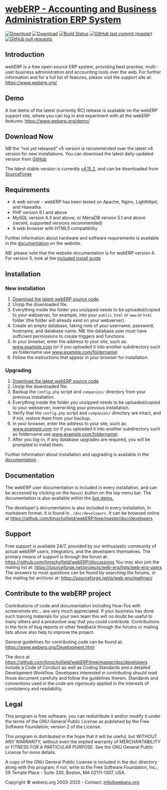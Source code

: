 # [webERP - Accounting and Business Administration ERP System](https://www.weberp.org/)

[![Download](https://img.shields.io/sourceforge/dm/web-erp.svg)](https://sourceforge.net/projects/web-erp/files/latest/download)
[![Download](https://img.shields.io/sourceforge/dt/web-erp.svg)](https://sourceforge.net/projects/web-erp/files/latest/download)
[![Build Status](https://github.com/timschofield/webERP/actions/workflows/ci.yaml/badge.svg)](https://github.com/timschofield/webERP/actions/workflows/ci.yaml)
[![GitHub last commit (master)](https://img.shields.io/github/last-commit/timschofield/webERP/master.svg)](https://github.com/timschofield/webERP/commits/master/)
[![GitHub pull requests](https://img.shields.io/github/issues-pr-raw/timschofield/webERP.svg)](https://github.com/timschofield/webERP/pulls)

## Introduction

webERP is a free open-source ERP system, providing best practise, multi-user business administration and accounting tools
over the web. For further information and for a full list of features, please visit the support site at: https://www.weberp.org/

## Demo

A live demo of the latest (currently RC) release is available on the webERP support site, where you can log in and experiment
with all the webERP features: https://www.weberp.org/demo/

## Download Now

*NB* the "not yet released" v5 version is recommended over the latest v4 version for new installations. You can
download the latest daily-updated version from [GitHub](https://github.com/timschofield/webERP/archive/refs/heads/master.zip)

The latest stable version is currently [v4.15.2](https://github.com/timschofield/webERP/releases/tag/v4.15.2), and can
be downloaded from [SourceForge](http://sourceforge.net/projects/web-erp/files/latest/download)

## Requirements
- A web server - webERP has been tested on Apache, Nginx, Lighthttpd, and Hiawatha
- PHP version 8.1 and above
- MySQL version 4.3 and above, or MariaDB version 5.1 and above (recent, supported versions recommended)
- A web browser with HTML5 compatibility

Further information about hardware and software requirements is available in the [documentation](https://www.weberp.org/Documentation.html)
on the website.

_NB:_ please note that the website documentation is for webERP version 4. For version 5, look at the [included install guide](doc/INSTALL.md)

## Installation

### New installation

1. [Download the latest webERP source code](https://github.com/timschofield/webERP/archive/refs/heads/master.zip).
2. Unzip the downloaded file.
3. Everything inside the folder you unzipped needs to be uploaded/copied to your webserver, for example, into your
   `public_html` or `www` or `html` folder (the folder will already exist on your webserver).
4. Create an empty database, taking note of your username, password, hostname, and database name.
   NB: the database user must have sufficient permissions to create triggers and functions.
5. In your browser, enter the address to your site, such as: www.example.com (or if you uploaded it into another subdirectory
   such as foldername use www.example.com/foldername)
6. Follow the instructions that appear in your browser for installation.

### Upgrading

1. [Download the latest webERP source code](https://github.com/timschofield/webERP/archive/refs/heads/master.zip).
2. Unzip the downloaded file.
3. Backup the `config.php` script and `companies/` directory from your previous installation.
4. Everything inside the folder you unzipped needs to be uploaded/copied to your webserver, overwriting your previous installation.
5. Verify that the `config.php` script and `companies/` directory are intact, and if not, restore them from your backup.
6. In your browser, enter the address to your site, such as: www.example.com (or if you uploaded it into another subdirectory such as foldername use www.example.com/foldername).
7. After you log-in, if any database upgrades are required, you will be prompted to install them.

Further information about installation and upgrading is available in the [documentation](https://www.weberp.org/demo/ManualContents.php?ViewTopic=GettingStarted).

## Documentation

The webERP user documentation is included in every installation, and can be accessed by clicking on the `Manual` button on the
top menu bar. The documentation is also available within the [live demo.](https://www.weberp.org/demo/ManualContents.php)

The developer's documentation is also included in every installation, in markdown format. It is found in `./doc/developers`.
It can be browsed online at https://github.com/timschofield/webERP/tree/master/doc/developers

## Support

Free support is available 24/7, provided by our enthusiastic community of actual webERP users, integrators, and the developers themselves.
The primary means of support is through the forum at: https://github.com/timschofield/webERP/discussions
You may also join the mailing list at: https://sourceforge.net/projects/web-erp/lists/web-erp-users
The answers to most questions can be found by searching the forums, or the mailing list archives at: https://sourceforge.net/p/web-erp/mailman/

## Contribute to the webERP project

Contributions of code and documentation including How-Tos with screenshots etc... are very much appreciated. If your business
has done such training materials for your own team this will no doubt be useful to many others and a productive way that
you could contribute. Contributions in the form of bug reports or other feedback through the forums or mailing lists above
also help to improve the project.

General guidelines for contributing code can be found at: https://www.weberp.org/Development.html

The docs at https://github.com/timschofield/webERP/tree/master/doc/developers include a Code of Conduct as well as
Coding Standards and a detailed Development Workflow.
Developers interested in contributing should read those document carefully and follow the guidelines therein. Standards and
conventions used in the code are rigorously applied in the interests of consistency and readability.

## Legal

This program is free software; you can redistribute it and/or modify it under the terms of the GNU General Public License
as published by the Free Software Foundation; version 2 of the License.

This program is distributed in the hope that it will be useful, but WITHOUT ANY WARRANTY; without even the implied warranty
of MERCHANTABILITY or FITNESS FOR A PARTICULAR PURPOSE.  See the GNU General Public License for more details.

A copy of the GNU General Public License is included in the doc directory along with this program; if not, write to the
Free Software Foundation, Inc., 59 Temple Place - Suite 330, Boston, MA  02111-1307, USA.

Copyright © weberp.org 2003-2025 - Contact: info@weberp.org
